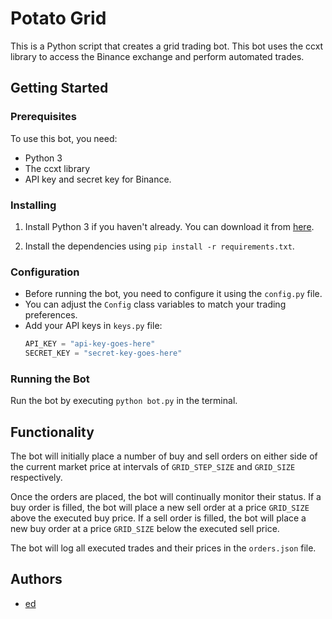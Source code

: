 
# Potato Grid

This is a Python script that creates a grid trading bot. This bot uses the ccxt library to access the Binance exchange and perform automated trades.

## Getting Started

### Prerequisites

To use this bot, you need:

-   Python 3
-   The ccxt library
-   API key and secret key for Binance.

### Installing

1.  Install Python 3 if you haven't already. You can download it from [here](https://www.python.org/downloads/).
    
2.  Install the dependencies using `pip install -r requirements.txt`.
    

### Configuration

 - Before running the bot, you need to configure it using the `config.py` file.
 - You can adjust the `Config` class variables to match your trading preferences.
 - Add your API keys in `keys.py` file: 
	```python
	API_KEY = "api-key-goes-here"
	SECRET_KEY = "secret-key-goes-here"
	```
 

### Running the Bot

Run the bot by executing `python bot.py` in the terminal.

## Functionality

The bot will initially place a number of buy and sell orders on either side of the current market price at intervals of `GRID_STEP_SIZE` and `GRID_SIZE` respectively.

Once the orders are placed, the bot will continually monitor their status. If a buy order is filled, the bot will place a new sell order at a price `GRID_SIZE` above the executed buy price. If a sell order is filled, the bot will place a new buy order at a price `GRID_SIZE` below the executed sell price.

The bot will log all executed trades and their prices in the `orders.json` file.

## Authors

-   [ed](https://github.com/gandalf-the-lonesome)
